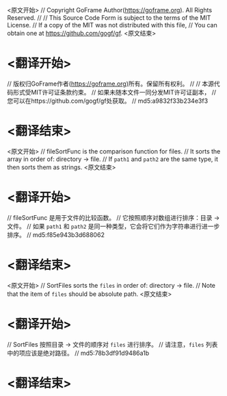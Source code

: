 
<原文开始>
// Copyright GoFrame Author(https://goframe.org). All Rights Reserved.
//
// This Source Code Form is subject to the terms of the MIT License.
// If a copy of the MIT was not distributed with this file,
// You can obtain one at https://github.com/gogf/gf.
<原文结束>

# <翻译开始>
// 版权归GoFrame作者(https://goframe.org)所有。保留所有权利。
//
// 本源代码形式受MIT许可证条款约束。
// 如果未随本文件一同分发MIT许可证副本，
// 您可以在https://github.com/gogf/gf处获取。
// md5:a9832f33b234e3f3
# <翻译结束>


<原文开始>
// fileSortFunc is the comparison function for files.
// It sorts the array in order of: directory -> file.
// If `path1` and `path2` are the same type, it then sorts them as strings.
<原文结束>

# <翻译开始>
// fileSortFunc 是用于文件的比较函数。
// 它按照顺序对数组进行排序：目录 -> 文件。
// 如果 `path1` 和 `path2` 是同一种类型，它会将它们作为字符串进行进一步排序。
// md5:f85e943b3d688062
# <翻译结束>


<原文开始>
// SortFiles sorts the `files` in order of: directory -> file.
// Note that the item of `files` should be absolute path.
<原文结束>

# <翻译开始>
// SortFiles 按照目录 -> 文件的顺序对 `files` 进行排序。
// 请注意，`files` 列表中的项应该是绝对路径。
// md5:78b3df91d9486a1b
# <翻译结束>

